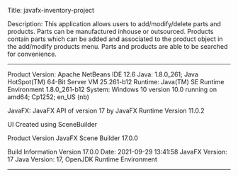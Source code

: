 Title: javafx-inventory-project

Description: This application allows users to add/modify/delete parts and products. Parts can be manufactured inhouse or outsourced.
Products contain parts which can be added and associated to the product object in the add/modify products menu. Parts and products are
able to be searched for convenience. 

------------------------------------------------------------
Product Version: Apache NetBeans IDE 12.6
Java: 1.8.0_261; Java HotSpot(TM) 64-Bit Server VM 25.261-b12
Runtime: Java(TM) SE Runtime Environment 1.8.0_261-b12
System: Windows 10 version 10.0 running on amd64; Cp1252; en_US (nb)

JavaFX:
JavaFX API of version 17 by JavaFX 
Runtime Version 11.0.2

UI Created using SceneBuilder

Product Version
JavaFX Scene Builder 17.0.0

Build Information
Version 17.0.0
Date: 2021-09-29 13:41:58
JavaFX Version: 17
Java Version: 17, OpenJDK Runtime Environment

------------------------------------------------------------
